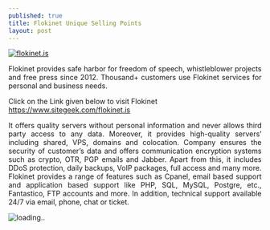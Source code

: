 ```yaml
---
published: true
title: Flokinet Unique Selling Points
layout: post
---
```

<p style="text-align: justify;"><a href="https://www.sitegeek.com/flokinet.is" target="_blank"><img src="https://ananovareviews.files.wordpress.com/2016/09/flokinet-is.jpg" alt="flokinet.is"/></a></p>
<p style="text-align: justify;">Flokinet provides safe harbor for freedom of speech, whistleblower projects and free press since 2012. Thousand+ customers use Flokinet services for personal and business needs.</p>

Click on the Link given below to visit Flokinet
<a href="https://www.sitegeek.com/flokinet.is" target="_blank"/>https://www.sitegeek.com/flokinet.is</a>


<p style="text-align: justify;">It offers quality servers without personal information and never allows third party access to any data. Moreover, it provides high-quality servers’ including shared, VPS, domains and colocation. Company ensures the security of customer’s data and offers communication encryption systems such as crypto, OTR, PGP emails and Jabber. Apart from this, it includes DDoS protection, daily backups, VoIP packages, full access and many more. Flokinet provides a range of features such as Cpanel, email based support and application based support like PHP, SQL, MySQL, Postgre, etc., Fantastico, FTP accounts and more. In addition, technical support available 24/7 via email, phone, chat or ticket. </p>

<script type='text/javascript'  src ='https://www.sitegeek.com/company-visit/product_widget.jsp?first=133869&second=service'></script><div id='sitegeek_cmp_service_133869' style='width: auto;'><img src='https://www.sitegeek.com/img/loader.gif' alt='loading..'></div>